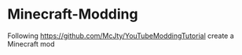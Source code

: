 # Minecraft-Modding

Following https://github.com/McJty/YouTubeModdingTutorial create a Minecraft mod
